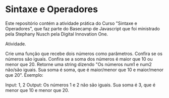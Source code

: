 # Sintaxe e Operadores
Este repositório contém a atividade prática do Curso "Sintaxe e Operadores", que faz parte do Basecamp de Javascript que foi ministrado pela Stephany Nusch pela Digital Innovation One.

Atividade.

Crie uma função que recebe dois números como parâmetros.
Confira se os números são iguais.
Confira se a soma dos números é maior que 10 ou menor que 20.
Retorne uma string dizendo "Os números num1 e num2 não/são iguais. Sua soma é soma, que é maior/menor que 10 e maior/menor que 20".
Exemplo:

Input: 1, 2
Output: Os números 1 e 2 não são iguais. Sua soma é 3, que é menor que 10 e menor que 20.
